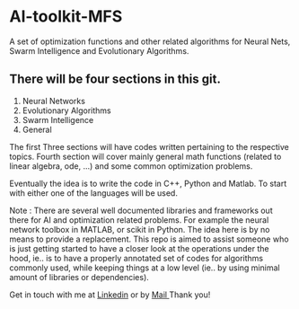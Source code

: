 <html>
<body>

<h1>Al-toolkit-MFS</h1>
<p>A set of optimization functions and other related algorithms for Neural Nets, Swarm Intelligence and Evolutionary Algorithms.</p>

<h2>There will be four sections in this git.</h2>
<ol>
<li>Neural Networks</li>
<li>Evolutionary Algorithms</li>
<li>Swarm Intelligence</li>
<li>General</li>
</ol>

<p>The first Three sections will have codes written pertaining to the respective topics.
Fourth section will cover mainly general math functions (related to linear algebra, ode, ...) and some common optimization problems.</p>
  
<p>Eventually the idea is to write the code in C++, Python and Matlab. 
To start with either one of the languages will be used.</p>
 
<p>Note : There are several well documented libraries and frameworks out there for AI and optimization related problems.
For example the neural network toolbox in MATLAB, or scikit in Python. 
The idea here is by no means to provide a replacement. This repo is aimed to assist someone who is just getting started  to have a closer look at the operations under the hood, ie.. is to have a properly annotated set of codes for algorithms commonly used, while keeping things at a low level (ie.. by using minimal amount of libraries or dependencies).
</p>

<p title="In case of suggestions">Get in touch with me at <a href="https://www.linkedin.com/in/muhsinm/">Linkedin</a> or by <a href="mailto:askmuhsin@gmail.com?Subject=AI_Toolkit_Git" target="_top"> Mail </a> Thank you!</p>

</body>
</html>
